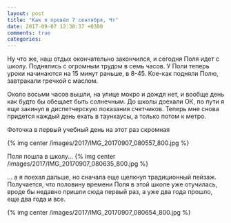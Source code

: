 ```yaml
---
layout: post
title: "Как я провёл 7 сентября, Чт"
date: 2017-09-07 12:38:37 +0300
comments: true
categories: 
---
```

Ну что же, наш отдых окончательно закончился, и сегодня Поля идет с школу. Поднялись с огромным трудом в семь часов. У Поли теперь уроки начинаются на 15 минут раньше, в 8-45. Кое-как подняли Полю, завтракали гречкой с маслом.

Около восьми часов вышли, на улице мокро и дождя нет, и вообще день как будто бы обещает быть солнечным. До школы доехали ОК, по пути я еще закинул в диспетчерскую показания счетчиков. Теперь мне снова придется каждый день ехать в таунхаусы, а только потом к метро.

Фоточка в первый учебный день на этот раз скромная 

{% img center /images/2017/IMG_20170907_080557_800.jpg %}

Поля пошла в школу...
{% img center /images/2017/IMG_20170907_080635_800.jpg %}

... а я поехал дальше, но сначала еще щелкнул традиционный пейзаж. Получается, что половину времени Поля в этой школе уже отучилась, вроде бы недавно пришли сюда первый раз, а уже два года прошло, еще два года и все.

{% img center /images/2017/IMG_20170907_080654_800.jpg %}
